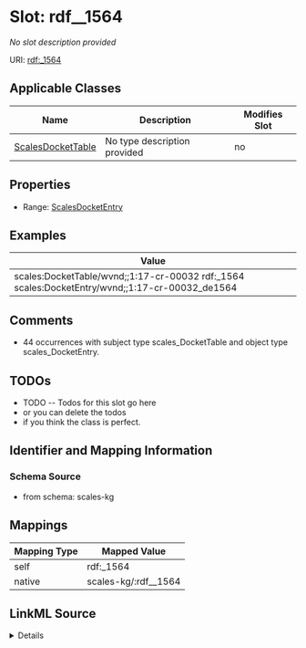 

# Slot: rdf__1564


_No slot description provided_





URI: [rdf:_1564](http://www.w3.org/1999/02/22-rdf-syntax-ns#_1564)



<!-- no inheritance hierarchy -->





## Applicable Classes

| Name | Description | Modifies Slot |
| --- | --- | --- |
| [ScalesDocketTable](../classes/ScalesDocketTable.md) | No type description provided |  no  |







## Properties

* Range: [ScalesDocketEntry](../classes/ScalesDocketEntry.md)






## Examples

| Value |
| --- |
| scales:DocketTable/wvnd;;1:17-cr-00032 rdf:_1564 scales:DocketEntry/wvnd;;1:17-cr-00032_de1564 |

## Comments

* 44 occurrences with subject type scales_DocketTable and object type scales_DocketEntry.

## TODOs

* TODO -- Todos for this slot go here
* or you can delete the todos
* if you think the class is perfect.

## Identifier and Mapping Information







### Schema Source


* from schema: scales-kg




## Mappings

| Mapping Type | Mapped Value |
| ---  | ---  |
| self | rdf:_1564 |
| native | scales-kg/:rdf__1564 |




## LinkML Source

<details>
```yaml
name: rdf__1564
description: No slot description provided
todos:
- TODO -- Todos for this slot go here
- or you can delete the todos
- if you think the class is perfect.
comments:
- 44 occurrences with subject type scales_DocketTable and object type scales_DocketEntry.
examples:
- value: scales:DocketTable/wvnd;;1:17-cr-00032 rdf:_1564 scales:DocketEntry/wvnd;;1:17-cr-00032_de1564
from_schema: scales-kg
rank: 1000
slot_uri: rdf:_1564
alias: rdf__1564
domain_of:
- scales_DocketTable
range: scales_DocketEntry

```
</details>